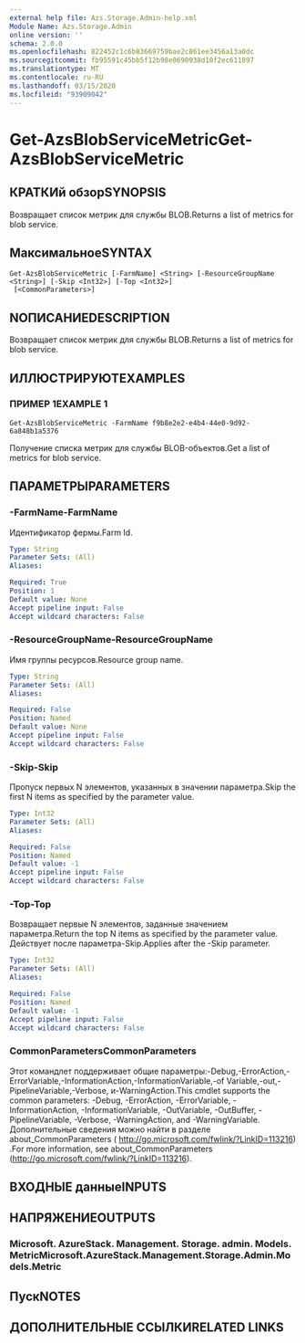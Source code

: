 ```yaml
---
external help file: Azs.Storage.Admin-help.xml
Module Name: Azs.Storage.Admin
online version: ''
schema: 2.0.0
ms.openlocfilehash: 822452c1c6b83669759bae2c861ee3456a13a0dc
ms.sourcegitcommit: fb95591c45bb5f12b98e0690938d18f2ec611897
ms.translationtype: MT
ms.contentlocale: ru-RU
ms.lasthandoff: 03/15/2020
ms.locfileid: "93909042"
---
```

# <span data-ttu-id="7a749-101">Get-AzsBlobServiceMetric</span><span class="sxs-lookup"><span data-stu-id="7a749-101">Get-AzsBlobServiceMetric</span></span>

## <span data-ttu-id="7a749-102">КРАТКИй обзор</span><span class="sxs-lookup"><span data-stu-id="7a749-102">SYNOPSIS</span></span>
<span data-ttu-id="7a749-103">Возвращает список метрик для службы BLOB.</span><span class="sxs-lookup"><span data-stu-id="7a749-103">Returns a list of metrics for blob service.</span></span>

## <span data-ttu-id="7a749-104">Максимальное</span><span class="sxs-lookup"><span data-stu-id="7a749-104">SYNTAX</span></span>

```
Get-AzsBlobServiceMetric [-FarmName] <String> [-ResourceGroupName <String>] [-Skip <Int32>] [-Top <Int32>]
 [<CommonParameters>]
```

## <span data-ttu-id="7a749-105">NОПИСАНИЕ</span><span class="sxs-lookup"><span data-stu-id="7a749-105">DESCRIPTION</span></span>
<span data-ttu-id="7a749-106">Возвращает список метрик для службы BLOB.</span><span class="sxs-lookup"><span data-stu-id="7a749-106">Returns a list of metrics for blob service.</span></span>

## <span data-ttu-id="7a749-107">ИЛЛЮСТРИРУЮТ</span><span class="sxs-lookup"><span data-stu-id="7a749-107">EXAMPLES</span></span>

### <span data-ttu-id="7a749-108">ПРИМЕР 1</span><span class="sxs-lookup"><span data-stu-id="7a749-108">EXAMPLE 1</span></span>
```
Get-AzsBlobServiceMetric -FarmName f9b8e2e2-e4b4-44e0-9d92-6a848b1a5376
```

<span data-ttu-id="7a749-109">Получение списка метрик для службы BLOB-объектов.</span><span class="sxs-lookup"><span data-stu-id="7a749-109">Get a list of metrics for blob service.</span></span>

## <span data-ttu-id="7a749-110">ПАРАМЕТРЫ</span><span class="sxs-lookup"><span data-stu-id="7a749-110">PARAMETERS</span></span>

### <span data-ttu-id="7a749-111">-FarmName</span><span class="sxs-lookup"><span data-stu-id="7a749-111">-FarmName</span></span>
<span data-ttu-id="7a749-112">Идентификатор фермы.</span><span class="sxs-lookup"><span data-stu-id="7a749-112">Farm Id.</span></span>

```yaml
Type: String
Parameter Sets: (All)
Aliases:

Required: True
Position: 1
Default value: None
Accept pipeline input: False
Accept wildcard characters: False
```

### <span data-ttu-id="7a749-113">-ResourceGroupName</span><span class="sxs-lookup"><span data-stu-id="7a749-113">-ResourceGroupName</span></span>
<span data-ttu-id="7a749-114">Имя группы ресурсов.</span><span class="sxs-lookup"><span data-stu-id="7a749-114">Resource group name.</span></span>

```yaml
Type: String
Parameter Sets: (All)
Aliases:

Required: False
Position: Named
Default value: None
Accept pipeline input: False
Accept wildcard characters: False
```

### <span data-ttu-id="7a749-115">-Skip</span><span class="sxs-lookup"><span data-stu-id="7a749-115">-Skip</span></span>
<span data-ttu-id="7a749-116">Пропуск первых N элементов, указанных в значении параметра.</span><span class="sxs-lookup"><span data-stu-id="7a749-116">Skip the first N items as specified by the parameter value.</span></span>

```yaml
Type: Int32
Parameter Sets: (All)
Aliases:

Required: False
Position: Named
Default value: -1
Accept pipeline input: False
Accept wildcard characters: False
```

### <span data-ttu-id="7a749-117">-Top</span><span class="sxs-lookup"><span data-stu-id="7a749-117">-Top</span></span>
<span data-ttu-id="7a749-118">Возвращает первые N элементов, заданные значением параметра.</span><span class="sxs-lookup"><span data-stu-id="7a749-118">Return the top N items as specified by the parameter value.</span></span>
<span data-ttu-id="7a749-119">Действует после параметра-Skip.</span><span class="sxs-lookup"><span data-stu-id="7a749-119">Applies after the -Skip parameter.</span></span>

```yaml
Type: Int32
Parameter Sets: (All)
Aliases:

Required: False
Position: Named
Default value: -1
Accept pipeline input: False
Accept wildcard characters: False
```

### <span data-ttu-id="7a749-120">CommonParameters</span><span class="sxs-lookup"><span data-stu-id="7a749-120">CommonParameters</span></span>
<span data-ttu-id="7a749-121">Этот командлет поддерживает общие параметры:-Debug,-ErrorAction,-ErrorVariable,-InformationAction,-InformationVariable,-of Variable,-out,-PipelineVariable,-Verbose, и-WarningAction.</span><span class="sxs-lookup"><span data-stu-id="7a749-121">This cmdlet supports the common parameters: -Debug, -ErrorAction, -ErrorVariable, -InformationAction, -InformationVariable, -OutVariable, -OutBuffer, -PipelineVariable, -Verbose, -WarningAction, and -WarningVariable.</span></span> <span data-ttu-id="7a749-122">Дополнительные сведения можно найти в разделе about_CommonParameters ( http://go.microsoft.com/fwlink/?LinkID=113216) .</span><span class="sxs-lookup"><span data-stu-id="7a749-122">For more information, see about_CommonParameters (http://go.microsoft.com/fwlink/?LinkID=113216).</span></span>

## <span data-ttu-id="7a749-123">ВХОДНЫЕ данные</span><span class="sxs-lookup"><span data-stu-id="7a749-123">INPUTS</span></span>

## <span data-ttu-id="7a749-124">НАПРЯЖЕНИЕ</span><span class="sxs-lookup"><span data-stu-id="7a749-124">OUTPUTS</span></span>

### <span data-ttu-id="7a749-125">Microsoft. AzureStack. Management. Storage. admin. Models. Metric</span><span class="sxs-lookup"><span data-stu-id="7a749-125">Microsoft.AzureStack.Management.Storage.Admin.Models.Metric</span></span>

## <span data-ttu-id="7a749-126">Пуск</span><span class="sxs-lookup"><span data-stu-id="7a749-126">NOTES</span></span>

## <span data-ttu-id="7a749-127">ДОПОЛНИТЕЛЬНЫЕ ССЫЛКИ</span><span class="sxs-lookup"><span data-stu-id="7a749-127">RELATED LINKS</span></span>
